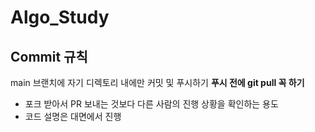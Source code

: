# Algo_Study

## Commit 규칙
main 브랜치에 자기 디렉토리 내에만 커밋 및 푸시하기 
**푸시 전에 git pull 꼭 하기**

- 포크 받아서 PR 보내는 것보다 다른 사람의 진행 상황을 확인하는 용도 
- 코드 설명은 대면에서 진행 
